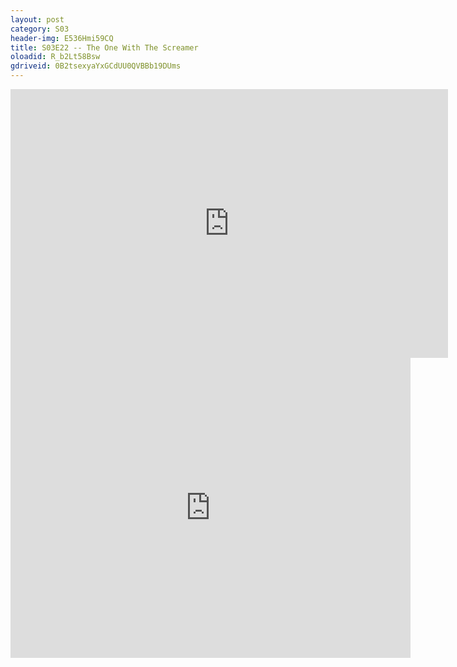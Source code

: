 ```yaml
---
layout: post 
category: S03 
header-img: E536Hmi59CQ 
title: S03E22 -- The One With The Screamer 
oloadid: R_b2Lt58Bsw 
gdriveid: 0B2tsexyaYxGCdUU0QVBBb19DUms 
--- 
```

<!--more--> 
<iframe src='https://openload.co/embed/R_b2Lt58Bsw/' width='700' height='430' frameborder='0' scrolling='no' allowfullscreen='allowfullscreen'></iframe> 
<iframe src='https://drive.google.com/file/d/0B2tsexyaYxGCdUU0QVBBb19DUms/preview' width='640' height='480' frameborder='0' scrolling='no' allowfullscreen='allowfullscreen'></iframe> 